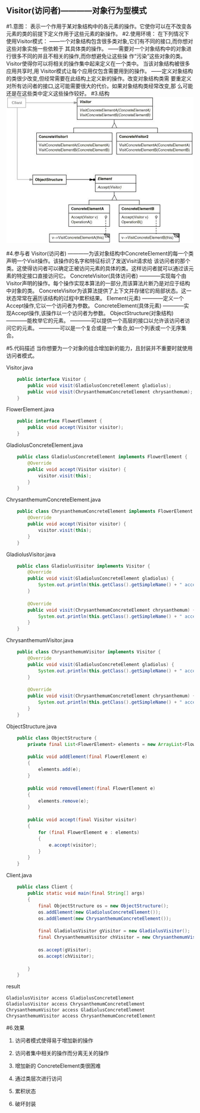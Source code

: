 Visitor(访问者)————对象行为型模式
----------
#1.意图：
表示一个作用于某对象结构中的各元素的操作。它使你可以在不改变各元素的类的前提下定义作用于这些元素的新操作。
#2.使用环境：
    在下列情况下使用Visitor模式：
    ——一个对象结构包含很多类对象,它们有不同的接口,而你想对这些对象实施一些依赖于
      其具体类的操作。
    ——需要对一个对象结构中的对象进行很多不同的并且不相关的操作,而你想避免让这些操
      作“污染”这些对象的类。Visitor使得你可以将相关的操作集中起来定义在一个类中。
      当该对象结构被很多应用共享时,用 Visitor模式让每个应用仅包含需要用到的操作。
    ——定义对象结构的类很少改变,但经常需要在此结构上定义新的操作。改变对象结构类需
      要重定义对所有访问者的接口,这可能需要很大的代价。如果对象结构类经常改变,那
      么可能还是在这些类中定义这些操作较好。
#3.结构
![github](https://github.com/IceDcap/Gof-DesignPatterns/blob/master/uml/Visitor.JPG "Visitor")

#4.参与者
    Visitor(访问者)
        ————为该对象结构中ConcreteElement的每一个类声明一个Visit操作。该操作的名字和特征标识了发送Visit请求给
            该访问者的那个类。这使得访问者可以确定正被访问元素的具体的类。这样访问者就可以通过该元素的特定接口直接访问它。
    ConcreteVisitor(具体访问者)
        ————实现每个由 Visitor声明的操作。每个操作实现本算法的一部分,而该算法片断乃是对应于结构中对象的类。
            ConcreteVisitor为该算法提供了上下文并存储它的局部状态。这一状态常常在遍历该结构的过程中累积结果。
    Element(元素)
        ————定义一个Accept操作,它以一个访问者为参数。
    ConcreteElement(具体元素)
        ————实现Accept操作,该操作以一个访问者为参数。
    ObjectStructure(对象结构)
        ————能枚举它的元素。
        ————可以提供一个高层的接口以允许该访问者访问它的元素。
        ————可以是一个复合或是一个集合,如一个列表或一个无序集合。

#5.代码描述
当你想要为一个对象的组合增加新的能力，且封装并不重要时就使用访问者模式。

Visitor.java

```Java
    public interface Visitor {
        public void visit(GladiolusConcreteElement gladiolus);
        public void visit(ChrysanthemumConcreteElement chrysanthemum);
    }
```

FlowerElement.java

```Java
    public interface FlowerElement {
        public void accept(Visitor visitor);
    }
```

GladiolusConcreteElement.java

```Java
    public class GladiolusConcreteElement implements FlowerElement {
        @Override
        public void accept(Visitor visitor) {
            visitor.visit(this);
        }
    }
```

ChrysanthemumConcreteElement.java

```Java
    public class ChrysanthemumConcreteElement implements FlowerElement {
        @Override
        public void accept(Visitor visitor) {
            visitor.visit(this);
        }
    }
```

GladiolusVisitor.java

```Java
    public class GladiolusVisitor implements Visitor {
        @Override
        public void visit(GladiolusConcreteElement gladiolus) {
            System.out.println(this.getClass().getSimpleName() + " access " + gladiolus.getClass().getSimpleName());
        }
    
        @Override
        public void visit(ChrysanthemumConcreteElement chrysanthemum) {
            System.out.println(this.getClass().getSimpleName() + " access " + chrysanthemum.getClass().getSimpleName());
        }
    }
```

ChrysanthemumVisitor.java

```Java
    public class ChrysanthemumVisitor implements Visitor {
        @Override
        public void visit(GladiolusConcreteElement gladiolus) {
            System.out.println(this.getClass().getSimpleName() + " access " + gladiolus.getClass().getSimpleName());
        }
    
        @Override
        public void visit(ChrysanthemumConcreteElement chrysanthemum) {
            System.out.println(this.getClass().getSimpleName() + " access " + chrysanthemum.getClass().getSimpleName());
        }
    }
```

ObjectStructure.java

```Java
    public class ObjectStructure {
        private final List<FlowerElement> elements = new ArrayList<FlowerElement>();
    
        public void addElement(final FlowerElement e)
        {
            elements.add(e);
        }
    
        public void removeElement(final FlowerElement e)
        {
            elements.remove(e);
        }
    
        public void accept(final Visitor visitor)
        {
            for (final FlowerElement e : elements)
            {
                e.accept(visitor);
            }
        }
    }
```

Client.java

```Java
    public class Client {
        public static void main(final String[] args)
        {
            final ObjectStructure os = new ObjectStructure();
            os.addElement(new GladiolusConcreteElement());
            os.addElement(new ChrysanthemumConcreteElement());
    
            final GladiolusVisitor gVisitor = new GladiolusVisitor();
            final ChrysanthemumVisitor chVisitor = new ChrysanthemumVisitor();
    
            os.accept(gVisitor);
            os.accept(chVisitor);
    
        }
    }
```

result

    GladiolusVisitor access GladiolusConcreteElement
    GladiolusVisitor access ChrysanthemumConcreteElement
    ChrysanthemumVisitor access GladiolusConcreteElement
    ChrysanthemumVisitor access ChrysanthemumConcreteElement

#6.效果
1) 访问者模式使得易于增加新的操作

2) 访问者集中相关的操作而分离无关的操作

3) 增加新的 ConcreteElement类很困难

4) 通过类层次进行访问

5) 累积状态

6) 破坏封装